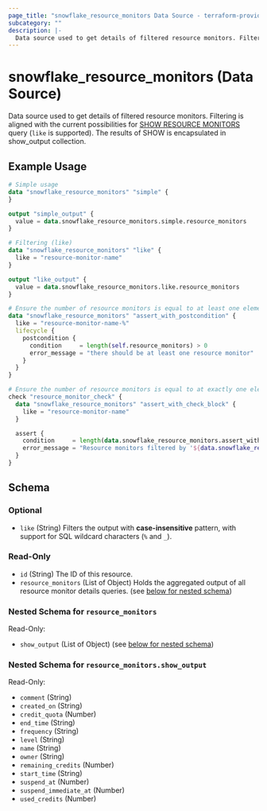 ```yaml
---
page_title: "snowflake_resource_monitors Data Source - terraform-provider-snowflake"
subcategory: ""
description: |-
  Data source used to get details of filtered resource monitors. Filtering is aligned with the current possibilities for SHOW RESOURCE MONITORS https://docs.snowflake.com/en/sql-reference/sql/show-resource-monitors query (like is supported). The results of SHOW is encapsulated in show_output collection.
---
```


# snowflake_resource_monitors (Data Source)

Data source used to get details of filtered resource monitors. Filtering is aligned with the current possibilities for [SHOW RESOURCE MONITORS](https://docs.snowflake.com/en/sql-reference/sql/show-resource-monitors) query (`like` is supported). The results of SHOW is encapsulated in show_output collection.

## Example Usage

```terraform
# Simple usage
data "snowflake_resource_monitors" "simple" {
}

output "simple_output" {
  value = data.snowflake_resource_monitors.simple.resource_monitors
}

# Filtering (like)
data "snowflake_resource_monitors" "like" {
  like = "resource-monitor-name"
}

output "like_output" {
  value = data.snowflake_resource_monitors.like.resource_monitors
}

# Ensure the number of resource monitors is equal to at least one element (with the use of postcondition)
data "snowflake_resource_monitors" "assert_with_postcondition" {
  like = "resource-monitor-name-%"
  lifecycle {
    postcondition {
      condition     = length(self.resource_monitors) > 0
      error_message = "there should be at least one resource monitor"
    }
  }
}

# Ensure the number of resource monitors is equal to at exactly one element (with the use of check block)
check "resource_monitor_check" {
  data "snowflake_resource_monitors" "assert_with_check_block" {
    like = "resource-monitor-name"
  }

  assert {
    condition     = length(data.snowflake_resource_monitors.assert_with_check_block.resource_monitors) == 1
    error_message = "Resource monitors filtered by '${data.snowflake_resource_monitors.assert_with_check_block.like}' returned ${length(data.snowflake_resource_monitors.assert_with_check_block.resource_monitors)} resource monitors where one was expected"
  }
}
```

<!-- schema generated by tfplugindocs -->
## Schema

### Optional

- `like` (String) Filters the output with **case-insensitive** pattern, with support for SQL wildcard characters (`%` and `_`).

### Read-Only

- `id` (String) The ID of this resource.
- `resource_monitors` (List of Object) Holds the aggregated output of all resource monitor details queries. (see [below for nested schema](#nestedatt--resource_monitors))

<a id="nestedatt--resource_monitors"></a>
### Nested Schema for `resource_monitors`

Read-Only:

- `show_output` (List of Object) (see [below for nested schema](#nestedobjatt--resource_monitors--show_output))

<a id="nestedobjatt--resource_monitors--show_output"></a>
### Nested Schema for `resource_monitors.show_output`

Read-Only:

- `comment` (String)
- `created_on` (String)
- `credit_quota` (Number)
- `end_time` (String)
- `frequency` (String)
- `level` (String)
- `name` (String)
- `owner` (String)
- `remaining_credits` (Number)
- `start_time` (String)
- `suspend_at` (Number)
- `suspend_immediate_at` (Number)
- `used_credits` (Number)
